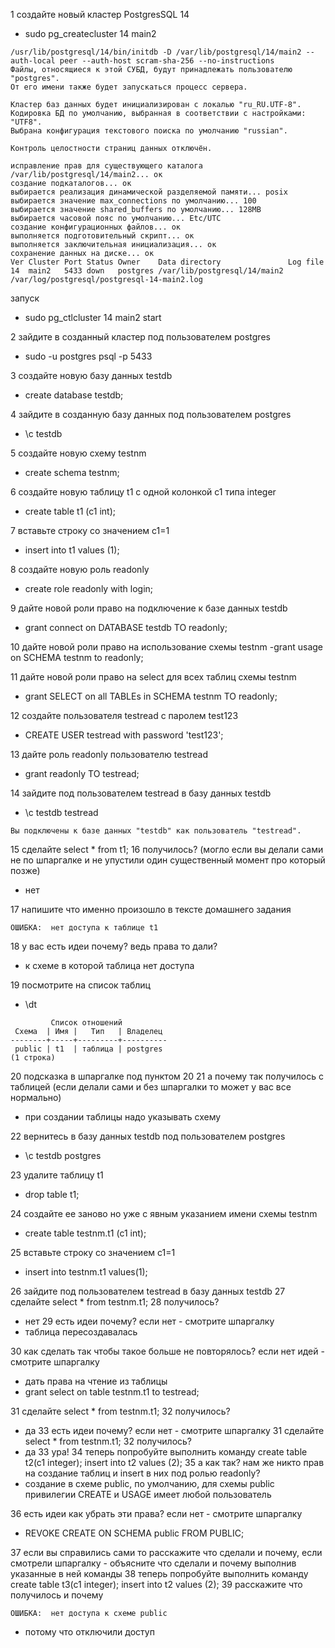 1 создайте новый кластер PostgresSQL 14
- sudo pg_createcluster 14 main2
``` Creating new PostgreSQL cluster 14/main2 ...
/usr/lib/postgresql/14/bin/initdb -D /var/lib/postgresql/14/main2 --auth-local peer --auth-host scram-sha-256 --no-instructions
Файлы, относящиеся к этой СУБД, будут принадлежать пользователю "postgres".
От его имени также будет запускаться процесс сервера.

Кластер баз данных будет инициализирован с локалью "ru_RU.UTF-8".
Кодировка БД по умолчанию, выбранная в соответствии с настройками: "UTF8".
Выбрана конфигурация текстового поиска по умолчанию "russian".

Контроль целостности страниц данных отключён.

исправление прав для существующего каталога /var/lib/postgresql/14/main2... ок
создание подкаталогов... ок
выбирается реализация динамической разделяемой памяти... posix
выбирается значение max_connections по умолчанию... 100
выбирается значение shared_buffers по умолчанию... 128MB
выбирается часовой пояс по умолчанию... Etc/UTC
создание конфигурационных файлов... ок
выполняется подготовительный скрипт... ок
выполняется заключительная инициализация... ок
сохранение данных на диске... ок
Ver Cluster Port Status Owner    Data directory               Log file
14  main2   5433 down   postgres /var/lib/postgresql/14/main2 /var/log/postgresql/postgresql-14-main2.log
```
запуск
- sudo pg_ctlcluster 14 main2 start

2 зайдите в созданный кластер под пользователем postgres
- sudo -u postgres psql -p 5433

3 создайте новую базу данных testdb
- create database testdb;

4 зайдите в созданную базу данных под пользователем postgres
-  \c testdb

5 создайте новую схему testnm
- create schema testnm;

6 создайте новую таблицу t1 с одной колонкой c1 типа integer
- create table t1 (c1 int);

7 вставьте строку со значением c1=1
- insert into t1 values (1);

8 создайте новую роль readonly
- create role readonly with login;

9 дайте новой роли право на подключение к базе данных testdb
- grant connect on DATABASE testdb TO readonly;

10 дайте новой роли право на использование схемы testnm
-grant usage on SCHEMA testnm to readonly;

11 дайте новой роли право на select для всех таблиц схемы testnm
- grant SELECT on all TABLEs in SCHEMA testnm TO readonly;

12 создайте пользователя testread с паролем test123
- CREATE USER testread with password 'test123';

13 дайте роль readonly пользователю testread
- grant readonly TO testread;

14 зайдите под пользователем testread в базу данных testdb
- \c testdb testread
```
Вы подключены к базе данных "testdb" как пользователь "testread".
```
15 сделайте select * from t1;
16 получилось? (могло если вы делали сами не по шпаргалке и не упустили один существенный момент про который позже)
- нет

17 напишите что именно произошло в тексте домашнего задания
```
ОШИБКА:  нет доступа к таблице t1
```

18 у вас есть идеи почему? ведь права то дали?
- к схеме в которой таблица нет доступа

19 посмотрите на список таблиц
- \dt
```
         Список отношений
 Схема  | Имя |   Тип   | Владелец
--------+-----+---------+----------
 public | t1  | таблица | postgres
(1 строка)
```
20 подсказка в шпаргалке под пунктом 20
21 а почему так получилось с таблицей (если делали сами и без шпаргалки то может у вас все нормально)
- при создании таблицы надо указывать схему

22 вернитесь в базу данных testdb под пользователем postgres
- \c testdb postgres

23 удалите таблицу t1
- drop table t1;

24 создайте ее заново но уже с явным указанием имени схемы testnm
- create table testnm.t1 (c1 int);

25 вставьте строку со значением c1=1
- insert into testnm.t1 values(1);

26 зайдите под пользователем testread в базу данных testdb
27 сделайте select * from testnm.t1;
28 получилось?
- нет
29 есть идеи почему? если нет - смотрите шпаргалку
- таблица пересоздавалась

30 как сделать так чтобы такое больше не повторялось? если нет идей - смотрите шпаргалку
- дать права на чтение из таблицы
- grant select on table testnm.t1 to testread;

31 сделайте select * from testnm.t1;
32 получилось?
- да
33 есть идеи почему? если нет - смотрите шпаргалку
31 сделайте select * from testnm.t1;
32 получилось?
- да
33 ура!
34 теперь попробуйте выполнить команду create table t2(c1 integer); insert into t2 values (2);
35 а как так? нам же никто прав на создание таблиц и insert в них под ролью readonly?
- создание в схеме public, по умолчанию, для схемы public привилегии CREATE и USAGE имеет любой пользователь

36 есть идеи как убрать эти права? если нет - смотрите шпаргалку
- REVOKE CREATE ON SCHEMA public FROM PUBLIC;

37 если вы справились сами то расскажите что сделали и почему, если смотрели шпаргалку - объясните что сделали и почему выполнив указанные в ней команды
38 теперь попробуйте выполнить команду create table t3(c1 integer); insert into t2 values (2);
39 расскажите что получилось и почему
```
ОШИБКА:  нет доступа к схеме public
```
- потому что отключили доступ 
